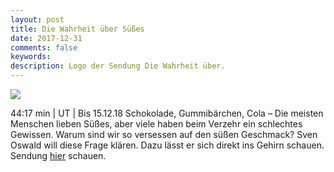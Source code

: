```yaml
---
layout: post
title: Die Wahrheit über Süßes
date: 2017-12-31
comments: false
keywords:
description: Logo der Sendung Die Wahrheit über.
---
```



<img src="https://raw.githubusercontent.com/ohlalab/ohlalab.github.io/master/images/wahrheit uber image.jpg" class="img-fluid">

44:17 min | UT | Bis 15.12.18   Schokolade, Gummibärchen, Cola – Die meisten Menschen lieben Süßes, aber viele haben beim Verzehr ein schlechtes Gewissen. Warum sind wir so versessen auf den süßen Geschmack? Sven Oswald will diese Frage klären. Dazu lässt er sich direkt ins Gehirn schauen. Sendung [hier](http://mediathek.rbb-online.de/tv/Die-Wahrheit-%C3%BCber-/Die-Wahrheit-%C3%BCber-S%C3%BC%C3%9Fes/rbb-Fernsehen/Video?bcastId=47569466&documentId=48409268) schauen.
